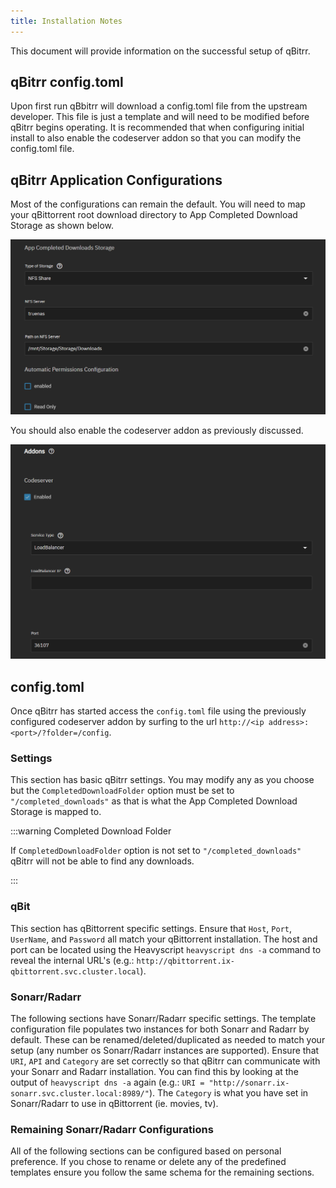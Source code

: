 ```yaml
---
title: Installation Notes
---
```


This document will provide information on the successful setup of qBitrr.

## qBitrr config.toml

Upon first run qBbitrr will download a config.toml file from the upstream developer. This file is just a template and will need to be modified before qBitrr begins operating. It is recommended that when configuring initial install to also enable the codeserver addon so that you can modify the config.toml file.

## qBitrr Application Configurations

Most of the configurations can remain the default. You will need to map your qBittorrent root download directory to App Completed Download Storage as shown below.

![qbit-downloads](./img/qbit-downloads.png)

You should also enable the codeserver addon as previously discussed.

![qbitrr-codeserver](./img/qbitrr-codeserver.png)

## config.toml

Once qBitrr has started access the `config.toml` file using the previously configured codeserver addon by surfing to the url `http://<ip address>:<port>/?folder=/config`.

### Settings

This section has basic qBitrr settings. You may modify any as you choose but the `CompletedDownloadFolder` option must be set to `"/completed_downloads"` as that is what the App Completed Download Storage is mapped to.

:::warning Completed Download Folder

If `CompletedDownloadFolder` option is not set to `"/completed_downloads"` qBitrr will not be able to find any downloads.

:::

### qBit

This section has qBittorrent specific settings. Ensure that `Host`, `Port`, `UserName`, and `Password` all match your qBittorrent installation. The host and port can be located using the Heavyscript `heavyscript dns -a` command to reveal the internal URL's (e.g.: `http://qbittorrent.ix-qbittorrent.svc.cluster.local`).

### Sonarr/Radarr

The following sections have Sonarr/Radarr specific settings. The template configuration file populates two instances for both Sonarr and Radarr by default. These can be renamed/deleted/duplicated as needed to match your setup (any number os Sonarr/Radarr instances are supported). Ensure that `URI`, `API` and `Category` are set correctly so that qBitrr can communicate with your Sonarr and Radarr installation. You can find this by looking at the output of `heavyscript dns -a` again (e.g.: `URI = "http://sonarr.ix-sonarr.svc.cluster.local:8989/"`). The `Category` is what you have set in Sonarr/Radarr to use in qBittorrent (ie. movies, tv).

### Remaining Sonarr/Radarr Configurations

All of the following sections can be configured based on personal preference. If you chose to rename or delete any of the predefined templates ensure you follow the same schema for the remaining sections.
